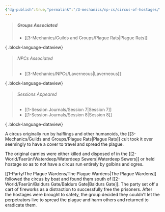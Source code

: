 ```yaml
---
{"dg-publish":true,"permalink":"/3-mechanics/np-cs/circus-of-hostages/","created":"2025-02-22T16:51:31.576-05:00","updated":"2025-02-25T12:48:49.980-05:00"}
---
```



>##### Groups Associated
> - [[3-Mechanics/Guilds and Groups/Plague Rats\|Plague Rats]]
> 
{ .block-language-dataview}
>###### NPCs Associated
  > - [[3-Mechanics/NPCs/Laverneous\|Laverneous]]
> 
{ .block-language-dataview}
> ###### Sessions Appeared
>  - [[1-Session Journals/Session 7\|Session 7]]
> - [[1-Session Journals/Session 8\|Session 8]]
> 
{ .block-language-dataview}


A circus originally run by halflings and other humanoids, the [[3-Mechanics/Guilds and Groups/Plague Rats\|Plague Rats]] cult took it over seemingly to have a cover to travel and spread the plague.

The original carnies were either killed and disposed of in the [[2-World/Faerûn/Waterdeep/Waterdeep Sewers\|Waterdeep Sewers]] or held hostage so as to not have a circus run entirely by golbins and ogres.

[[1-Party/The Plague Wardens/The Plague Wardens\|The Plague Wardens]] followed the circus by boat and found them south of [[2-World/Faerûn/Baldurs Gate/Baldurs Gate\|Baldurs Gate]]. The party set off a cart of fireworks as a distraction to successfully free the prisoners. After the hostages were brought to safety, the group decided they couldn't let the perpetrators live to spread the plague and harm others and returned to eradicate them.